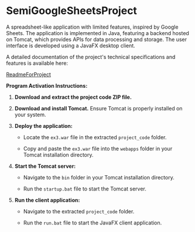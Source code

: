 # SemiGoogleSheetsProject
A spreadsheet-like application with limited features, inspired by Google Sheets. The application is implemented in Java, featuring a backend hosted on Tomcat, which provides APIs for data processing and storage. The user interface is developed using a JavaFX desktop client.

A detailed documentation of the project's technical specifications and features is available here:

[ReadmeForProject](readmeForProject.pdf)

**Program Activation Instructions:**

1. **Download and extract the project code ZIP file.**
 
2. **Download and install Tomcat.** Ensure Tomcat is properly installed on your system.
  
3. **Deploy the application:**
   
   - Locate the `ex3.war` file in the extracted `project_code` folder.
     
   - Copy and paste the `ex3.war` file into the `webapps` folder in your Tomcat installation directory.
    
4. **Start the Tomcat server:**
   
   - Navigate to the `bin` folder in your Tomcat installation directory.
     
   - Run the `startup.bat` file to start the Tomcat server.
    
5. **Run the client application:**
   
   - Navigate to the extracted `project_code` folder.
   
   - Run the `run.bat` file to start the JavaFX client application.
